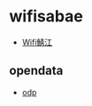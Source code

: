 # wifisabae
 
- [Wifi鯖江](https://code4fukui.github.io/wifisabae/)

## opendata

- [odp](https://odp.jig.jp/)

